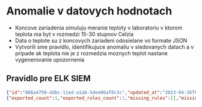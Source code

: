# Anomalie v datovych hodnotach
- Koncove zariadenia simuluju meranie teploty v laboratoriu v ktorom teplota ma byt v rozmedzi 15-30 stupnov Celzia
- Data o teplote su z koncovych zariadeni odosielane vo formate JSON
- Vytvorili sme pravidlo, identifikujuce anomaliu v sledovanych datach a v pripade ak teplota nie je z rozmedzia moznych teplot nastane vygenerovanie upozornenia


## Pravidlo pre ELK SIEM
```json
{"id":"886a4750-ddbc-11ed-a1ab-5dee06af8c3c","updated_at":"2023-04-26T08:49:23.933Z","updated_by":"elastic","created_at":"2023-04-18T07:42:13.320Z","created_by":"elastic","name":"TEMP","tags":[],"interval":"1m","enabled":true,"description":"Rule for checking the temperature range and format","risk_score":73,"severity":"high","license":"","output_index":"","meta":{"from":"55s","kibana_siem_app_url":"http://10.0.130.124:5601/app/security"},"author":[],"false_positives":[],"from":"now-115s","rule_id":"70d52d03-bf0b-40de-809e-1e55645e8ca3","max_signals":100,"risk_score_mapping":[],"severity_mapping":[],"threat":[],"to":"now","references":[],"version":6,"exceptions_list":[],"immutable":false,"related_integrations":[],"required_fields":[],"setup":"","type":"query","language":"kuery","data_view_id":"b0505ffb-65d2-4f15-9e88-be6cf29be84c","query":"data-unpacked.temp.keyword < 15 or data-unpacked.temp.keyword > 35 or NOT (data-unpacked.temp.keyword is number)","filters":[],"throttle":"rule","actions":[{"group":"default","id":"6d4d7dc0-cd31-11ed-a1ab-5dee06af8c3c","params":{"documents":[{"fuck":"me"}]},"action_type_id":".index"}]}
{"exported_count":1,"exported_rules_count":1,"missing_rules":[],"missing_rules_count":0,"exported_exception_list_count":0,"exported_exception_list_item_count":0,"missing_exception_list_item_count":0,"missing_exception_list_items":[],"missing_exception_lists":[],"missing_exception_lists_count":0}
```
